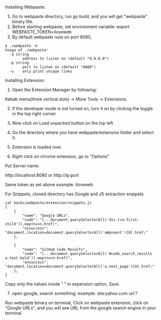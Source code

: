 Installing Webpaste:

1. Go to webpaste directory, run go build, and you will get "webpaste" binary file.
2. Before starting webpaste, set environment variable: export WEBPASTE_TOKEN=iloveweb
3. By default webpaste runs on port 8080,

```
$ ./webpaste -h
Usage of ./webpaste:
  -a string
        address to listen on (default "0.0.0.0")
  -p string
        port to listen on (default "8080")
  -u    only print unique lines
```

Installing Extension:

1. Open the Extension Manager by following:

Kebab menu(three vertical dots) -> More Tools -> Extensions

2. If the developer mode is not turned on, turn it on by clicking the toggle in the top right corner.

3. Now click on Load unpacked button on the top left

4. Go the directory where you have webpaste/extension folder and select it.

5. Extension is loaded now.

6. Right click on chrome extension, go to "Options"

Put Server name:

http://localhost:8080 or http://ip:port

Same token as set above example: iloveweb

For Snippets, cloned directory has Google and JS extraction snippets.
```
cat hacks/webpaste/extension/snippets.js
[
    {
        "name": "Google URLs",
        "code": "[...document.querySelectorAll('div.r>a:first-child')].map(n=>n.href)",
        "onsuccess": "document.location=document.querySelectorAll('a#pnnext')[0].href;"
    },

    {
        "name": "GitHub Code Results",
        "code": "[...document.querySelectorAll('#code_search_results a.text-bold')].map(n=>n.href)",
        "onsuccess": "document.location=document.querySelectorAll('a.next_page')[0].href;"
    },
]
```
Copy only the values inside " " in expension option, Save.

7. open google, search something: example: site:yahoo.com url:?

Run webpaste binary on terminal, Click on webpaste extension, click on "Google URLs", and you will see URL from the google search engine in your terminal.

